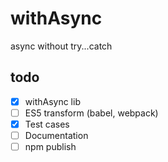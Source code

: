 # withAsync
async without try...catch

## todo

- [x] withAsync lib 
- [ ] ES5 transform (babel, webpack)
- [x] Test cases
- [ ] Documentation
- [ ] npm publish
